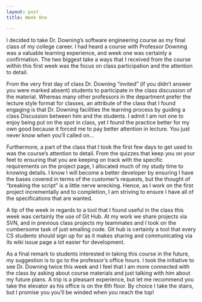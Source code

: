 ```yaml
---
layout: post
title: Week One

---
```



I decided to take Dr. Downing’s software engineering course as my final class of my college career. I had heard a course with Professor Downing was a valuable learning experience, and week one was certainly a confirmation.  The two biggest take a ways that I received from the course within this first week was the focus on class participation and the attention to detail.  

From the very first day of class Dr. Downing “invited” (if you didn’t answer you were marked absent) students to participate in the class discussion of the material. Whereas many other professors in the department prefer the lecture style format for classes, an attribute of the class that I found engaging is that Dr. Downing facilities the learning process by guiding a class Discussion between him and the students. I admit I am not one to enjoy being put on the spot in class, yet I found the practice better for my own good because it forced me to pay better attention in lecture. You just never know when you’ll called on…

Furthermore, a part of the class that I took the first few days to get used to was the course’s attention to detail. From the quizzes that keep you on your feet to ensuring that you are keeping on track with the specific requirements on the project page, I allocated much of my study time to knowing details. I know I will become a better developer by ensuring I have the bases covered in terms of the customer’s requests, but the thought of “breaking the script” is a little nerve wrecking. Hence, as I work on the first project incrementally and to completion, I am striving to ensure I have all of the specifications that are wanted. 

A tip of the week in regards to a tool that I found useful in the class this week was certainly the use of Git Hub. At my work we share projects via SVN, and in previous class projects my teammates and I took on the cumbersome task of just emailing code. Git hub is certainly a tool that every CS students should sign up for as it makes sharing and communicating via its wiki issue page a lot easier for development. 

As a final remark to students interested in taking this course in the future, my suggestion is to go to the professor’s office hours. I took the initiative to see Dr. Downing twice this week and I feel that I am more connected with the class by asking about course materials and just talking with him about my future plans. A trip is a pleasant experience, but let me recommend you take the elevator as his office is on the 6th floor. By choice I take the stairs, but I promise you you’ll be winded when you reach the top!

